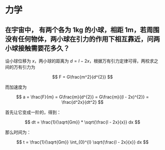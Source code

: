 # 力学

## 在宇宙中， 有两个各为 1kg 的小球，相距 1m，若周围没有任何物体，两小球在引力的作用下相互靠近，问两小球接触需要花多久？

设小球位移为 $x$，两小球的距离为 $d = l - 2x$，根据万有引力定律可得，两校求之间的万有引力为

$$
F = G\frac{m^2}{d^{2}}
$$

而加速度为

$$
a = \frac{F}{m} = G\frac{m}{d^{2}} = G\frac{m}{(l - 2x)^{2}} = \frac{d^2x}{dt^2}
$$

首先让它变成一阶的，得到：

$$
dt = \frac{1}{\sqrt{Gm}} * \sqrt{\frac{l - 2x}{x}} dx
$$

那么时间为：

$$
t = \frac{1}{\sqrt{Gm}}  \int_{0}^{l}  \sqrt{\frac{l - 2x}{x}} dx
$$
